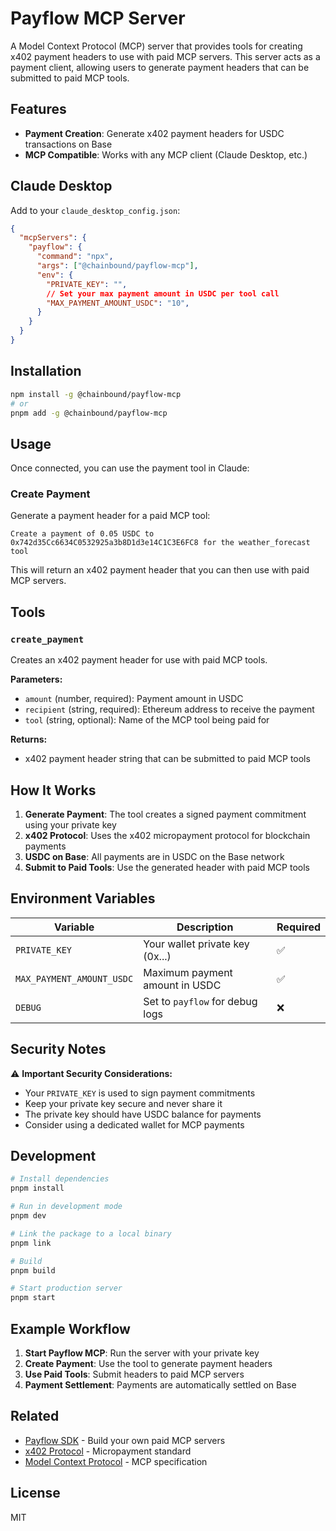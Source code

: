 # Payflow MCP Server

A Model Context Protocol (MCP) server that provides tools for creating x402 payment headers to use with paid MCP servers. This server acts as a payment client, allowing users to generate payment headers that can be submitted to paid MCP tools.

## Features

- **Payment Creation**: Generate x402 payment headers for USDC transactions on Base
- **MCP Compatible**: Works with any MCP client (Claude Desktop, etc.)

## Claude Desktop

Add to your `claude_desktop_config.json`:

```json
{
  "mcpServers": {
    "payflow": {
      "command": "npx",
      "args": ["@chainbound/payflow-mcp"],
      "env": {
        "PRIVATE_KEY": "",
        // Set your max payment amount in USDC per tool call
        "MAX_PAYMENT_AMOUNT_USDC": "10",
      }
    }
  }
}
```

## Installation

```bash
npm install -g @chainbound/payflow-mcp
# or
pnpm add -g @chainbound/payflow-mcp
```

## Usage

Once connected, you can use the payment tool in Claude:

### Create Payment

Generate a payment header for a paid MCP tool:

```
Create a payment of 0.05 USDC to 0x742d35Cc6634C0532925a3b8D1d3e14C1C3E6FC8 for the weather_forecast tool
```

This will return an x402 payment header that you can then use with paid MCP servers.

## Tools

### `create_payment`

Creates an x402 payment header for use with paid MCP tools.

**Parameters:**
- `amount` (number, required): Payment amount in USDC
- `recipient` (string, required): Ethereum address to receive the payment
- `tool` (string, optional): Name of the MCP tool being paid for

**Returns:**
- x402 payment header string that can be submitted to paid MCP tools

## How It Works

1. **Generate Payment**: The tool creates a signed payment commitment using your private key
2. **x402 Protocol**: Uses the x402 micropayment protocol for blockchain payments
3. **USDC on Base**: All payments are in USDC on the Base network
4. **Submit to Paid Tools**: Use the generated header with paid MCP tools

## Environment Variables

| Variable | Description | Required |
|----------|-------------|----------|
| `PRIVATE_KEY` | Your wallet private key (0x...) | ✅ |
| `MAX_PAYMENT_AMOUNT_USDC` | Maximum payment amount in USDC | ✅ |
| `DEBUG` | Set to `payflow` for debug logs | ❌ |

## Security Notes

⚠️ **Important Security Considerations:**

- Your `PRIVATE_KEY` is used to sign payment commitments
- Keep your private key secure and never share it
- The private key should have USDC balance for payments
- Consider using a dedicated wallet for MCP payments

## Development

```bash
# Install dependencies
pnpm install

# Run in development mode
pnpm dev

# Link the package to a local binary
pnpm link

# Build
pnpm build

# Start production server
pnpm start
```

## Example Workflow

1. **Start Payflow MCP**: Run the server with your private key
2. **Create Payment**: Use the tool to generate payment headers
3. **Use Paid Tools**: Submit headers to paid MCP servers
4. **Payment Settlement**: Payments are automatically settled on Base

## Related

- [Payflow SDK](../payflow-sdk) - Build your own paid MCP servers
- [x402 Protocol](https://www.x402.org) - Micropayment standard
- [Model Context Protocol](https://github.com/modelcontextprotocol) - MCP specification

## License

MIT
